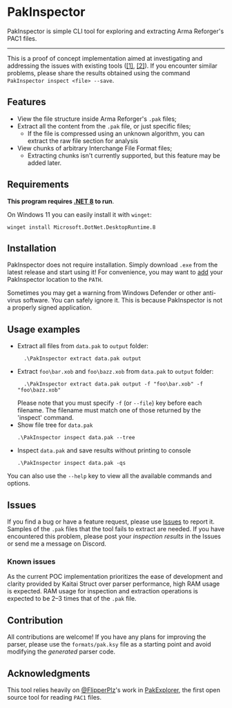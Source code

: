 # PakInspector

PakInspector is simple CLI tool for exploring and extracting Arma Reforger's PAC1 files.

---

This is a proof of concept implementation aimed at investigating and addressing the issues with existing tools ([\[1\]](https://github.com/FlipperPlz/PakExplorer/issues/5), [\[2\]](https://github.com/Rendszerguru/PakEntpacker/issues/1)). If you encounter similar problems, please share the results obtained using the command `PakInspector inspect <file> --save`.

## Features

- View the file structure inside Arma Reforger's `.pak` files;
- Extract all the content from the `.pak` file, or just specific files;
  - If the file is compressed using an unknown algorithm, you can extract the raw file section for analysis
- View chunks of arbitrary Interchange File Format files;
  - Extracting chunks isn't currently supported, but this feature may be added later.

## Requirements

**This program requires [.NET 8](https://dotnet.microsoft.com/en-us/download/dotnet/8.0) to run**.

On Windows 11 you can easily install it with `winget`:
```
winget install Microsoft.DotNet.DesktopRuntime.8
```

## Installation

PakInspector does not require installation. Simply download `.exe` from the latest release and start using it! For convenience, you may want to [add](https://stackoverflow.com/questions/9546324/adding-a-directory-to-the-path-environment-variable-in-windows) your PakInspector location to the `PATH`.

Sometimes you may get a warning from Windows Defender or other anti-virus software. You can safely ignore it. This is because PakInspector is not a properly signed application.

## Usage examples

- Extract all files from `data.pak` to `output` folder:
  ```
    .\PakInspector extract data.pak output
  ```
- Extract `foo\bar.xob` and `foo\bazz.xob`  from `data.pak` to `output` folder:
  ```
    .\PakInspector extract data.pak output -f "foo\bar.xob" -f "foo\bazz.xob"
  ```
  Please note that you must specify `-f` (or `--file`) key before each filename. The filename must match one of those returned by the 'inspect' command.
- Show file tree for `data.pak`
  ```
  .\PakInspector inspect data.pak --tree
  ```
- Inspect `data.pak` and save results without printing to console
  ```
  .\PakInspector inspect data.pak -qs
  ```

You can also use the `--help` key to view all the available commands and options.

## Issues

If you find a bug or have a feature request, please use [Issues](https://github.com/rvost/PakInspector/issues) to report it. Samples of the `.pak` files that the tool fails to extract are needed. If you have encountered this problem, please post your *inspection results* in the Issues or send me a message on Discord.

### Known issues

As the current POC implementation prioritizes the ease of development and clarity provided by Kaitai Struct over parser performance, high RAM usage is expected. RAM usage for inspection and extraction operations is expected to be 2–3 times that of the `.pak` file.

## Contribution

All contributions are welcome! If you have any plans for improving the parser, please use the `formats/pak.ksy` file as a starting point and avoid modifying the *generated* parser code.

## Acknowledgments

This tool relies heavily on [@FlipperPlz](https://github.com/FlipperPlz/)'s work in [PakExplorer](https://github.com/FlipperPlz/PakExplorer), the first open source tool for reading `PAC1` files.
